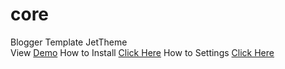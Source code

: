# core
Blogger Template JetTheme<br/>
View <a href='https://jettheme-demo.blogspot.com/'>Demo</a>
How to Install <a href='https://www.jettheme.com/2020/02/cara-instal-jettheme-di-blogger.html'>Click Here</a>
How to Settings <a href='https://www.jettheme.com/2021/03/setting-template-jettheme.html'>Click Here</a>
